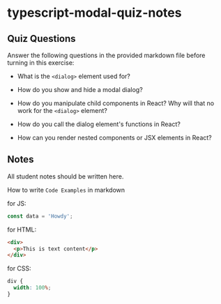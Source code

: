 # typescript-modal-quiz-notes

## Quiz Questions

Answer the following questions in the provided markdown file before turning in this exercise:

- What is the `<dialog>` element used for?

- How do you show and hide a modal dialog?

- How do you manipulate child components in React? Why will that no work for the `<dialog>` element?

- How do you call the dialog element's functions in React?

- How can you render nested components or JSX elements in React?

## Notes

All student notes should be written here.

How to write `Code Examples` in markdown

for JS:

```javascript
const data = 'Howdy';
```

for HTML:

```html
<div>
  <p>This is text content</p>
</div>
```

for CSS:

```css
div {
  width: 100%;
}
```
